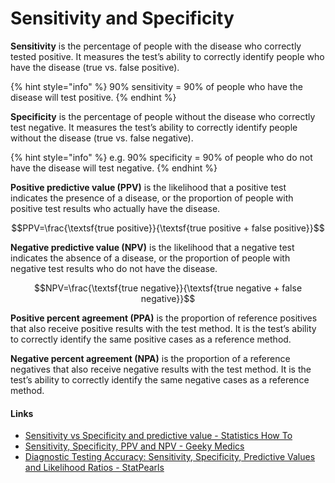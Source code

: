 # Sensitivity and Specificity

**Sensitivity** is the percentage of people with the disease who correctly tested positive. It measures the test’s ability to correctly identify people who have the disease \(true vs. false positive\).

{% hint style="info" %}
90% sensitivity = 90% of people who have the disease will test positive.
{% endhint %}

**Specificity** is the percentage of people without the disease who correctly test negative. It measures the test’s ability to correctly identify people without the disease \(true vs. false negative\).

{% hint style="info" %}
e.g. 90% specificity = 90% of people who do not have the disease will test negative.
{% endhint %}

**Positive predictive value \(PPV\)** is the likelihood that a positive test indicates the presence of a disease, or the proportion of people with positive test results who actually have the disease.

$$PPV=\frac{\textsf{true positive}}{\textsf{true positive + false positive}}$$

**Negative predictive value \(NPV\)** is the likelihood that a negative test indicates the absence of a disease, or the proportion of people with negative test results who do not have the disease.

$$NPV=\frac{\textsf{true negative}}{\textsf{true negative + false negative}}$$

**Positive percent agreement \(PPA\)** is the proportion of reference positives that also receive positive results with the test method. It is the test’s ability to correctly identify the same positive cases as a reference method.

**Negative percent agreement \(NPA\)** is the proportion of a reference negatives that also receive negative results with the test method. It is the test’s ability to correctly identify the same negative cases as a reference method.

#### Links

* [Sensitivity vs Specificity and predictive value - Statistics How To](https://www.statisticshowto.com/probability-and-statistics/statistics-definitions/sensitivity-vs-specificity-statistics/)
* [Sensitivity, Specificity, PPV and NPV - Geeky Medics](https://geekymedics.com/sensitivity-specificity-ppv-and-npv/)
* [Diagnostic Testing Accuracy: Sensitivity, Specificity, Predictive Values and Likelihood Ratios - StatPearls](https://www.ncbi.nlm.nih.gov/books/NBK557491/)

